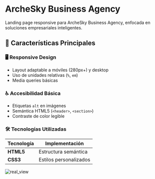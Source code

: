 # ArcheSky Business Agency

<p align="center">
  <a <img src="https://github.com/user-attachments/assets/505e65e1-e506-41d6-bd9c-baf9774588d6" alt="real_view_page">
  </a>
</p>

Landing page responsive para ArcheSky Business Agency, enfocada en soluciones empresariales inteligentes.

## 🌟 Características Principales

### 🖥️ Responsive Design
- Layout adaptable a móviles (280px+) y desktop
- Uso de unidades relativas (`%`, `em`)
- Media queries básicas

### ♿ Accesibilidad Básica
- Etiquetas `alt` en imágenes
- Semántica HTML5 (`<header>`, `<section>`)
- Contraste de color legible

### 🛠 Tecnologías Utilizadas
| Tecnología | Implementación |
|------------|----------------|
| **HTML5**  | Estructura semántica |
| **CSS3**   | Estilos personalizados |

![real_view](https://github.com/user-attachments/assets/505e65e1-e506-41d6-bd9c-baf9774588d6)
